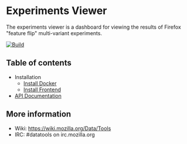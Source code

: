 # Experiments Viewer

The experiments viewer is a dashboard for viewing the results of Firefox "feature flip" multi-variant experiments.

[![Build](https://img.shields.io/circleci/project/mozilla/experiments-viewer.svg)](https://circleci.com/gh/mozilla/experiments-viewer/)

## Table of contents

- Installation
    - [Install Docker](docs/docker.md)
    - [Install Frontend](docs/frontend.md)
- [API Documentation](docs/api.md)

## More information

- Wiki: https://wiki.mozilla.org/Data/Tools
- IRC: #datatools on irc.mozilla.org
